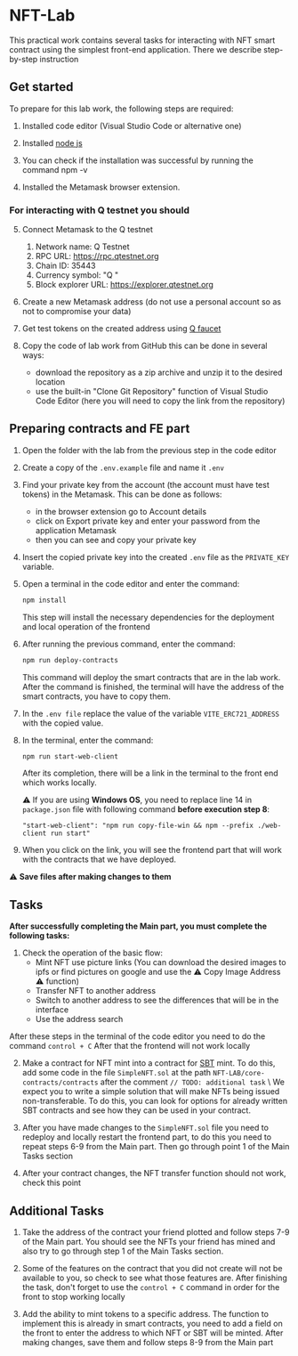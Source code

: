 # NFT-Lab

This practical work contains several tasks for interacting with NFT smart contract using the simplest front-end application. 
There we describe step-by-step instruction

## Get started

To prepare for this lab work, the following steps are required:

1. Installed code editor (Visual Studio Code or alternative one)

2. Installed [node js](https://nodejs.org/en)

3. You can check if the installation was successful by running the command npm -v 

4. Installed the Metamask browser extension.

### For interacting with Q testnet you should

5. Connect Metamask to the Q testnet
   1. Network name: Q Testnet
   2. RPC URL: https://rpc.qtestnet.org
   3. Chain ID: 35443
   4. Currency symbol: "Q "
   5. Block explorer URL: https://explorer.qtestnet.org

6. Create a new Metamask address (do not use a personal account so as not to compromise your data)

7. Get test tokens on the created address using [Q faucet](https://faucet.qtestnet.org/)

8. Copy the code of lab work from GitHub this can be done in several ways: 
    * download the repository as a zip archive and unzip it to the desired location 
    * use the built-in "Clone Git Repository" function of Visual Studio Code Editor (here you will need to copy the link from the repository)

## Preparing contracts and FE part

1. Open the folder with the lab from the previous step in the code editor

2. Create a copy of the `.env.example` file and name it `.env`

3. Find your private key from the account (the account must have test tokens) in the Metamask. 
This can be done as follows: 
    * in the browser extension go to Account details
    * click on Export private key and enter your password from the application Metamask
    * then you can see and copy your private key

4. Insert the copied private key into the created `.env` file as the `PRIVATE_KEY` variable.

5. Open a terminal in the code editor and enter the command: 
    ```bash
    npm install
    ``` 
    This step will install the necessary dependencies for the deployment and local operation of the frontend

6. After running the previous command, enter the command:
    ```bash
    npm run deploy-contracts
    ```
    This command will deploy the smart contracts that are in the lab work. After the command is finished, the terminal will have the address of the smart contracts, you have to copy them.

7. In the `.env file` replace the value of the variable `VITE_ERC721_ADDRESS` with the copied value.

8. In the terminal, enter the command:
    ```bash
    npm run start-web-client
    ```
    After its completion, there will be a link in the terminal to the front end which works locally.
    
    :warning: If you are using **Windows OS**, you need to replace line 14 in `package.json` file with following command **before execution step 8**:

    ```
    "start-web-client": "npm run copy-file-win && npm --prefix ./web-client run start"
     ```

9. When you click on the link, you will see the frontend part that will work with the contracts that we have deployed.

 :warning: **Save files after making changes to them**

## Tasks
**After successfully completing the Main part, you must complete the following tasks:**
1. Check the operation of the basic flow:
    * Mint NFT use picture links (You can download the desired images to ipfs or find pictures on google and use the :warning: Copy Image Address :warning: function)
    * Transfer NFT to another address 
    * Switch to another address to see the differences that will be in the interface
    * Use the address search

After these steps in the terminal of the code editor you need to do the command `control + C` After that the frontend will not work locally

2. Make a contract for NFT mint into a contract for [SBT](https://vitalik.ca/general/2022/01/26/soulbound.html) mint. To do this, add some code in the file `SimpleNFT.sol` at the path `NFT-LAB/core-contracts/contracts` after the comment `// TODO: additional task` \ 
We expect you to write a simple solution that will make NFTs being issued non-transferable. To do this, you can look for options for already written SBT contracts and see how they can be used in your contract.

3. After you have made changes to the `SimpleNFT.sol` file you need to redeploy and locally restart the frontend part, to do this you need to repeat steps 6-9 from the Main part. Then go through point 1 of the Main Tasks section

4. After your contract changes, the NFT transfer function should not work, check this point

## Additional Tasks

1. Take the address of the contract your friend plotted and follow steps 7-9 of the Main part. You should see the NFTs your friend has mined and also try to go through step 1 of the Main Tasks section. 

2. Some of the features on the contract that you did not create will not be available to you, so check to see what those features are. After finishing the task, don't forget to use the `control + C` command in order for the front to stop working locally

3. Add the ability to mint tokens to a specific address. The function to implement this is already in smart contracts, you need to add a field on the front to enter the address to which NFT or SBT will be minted. After making changes, save them and follow steps 8-9 from the Main part
